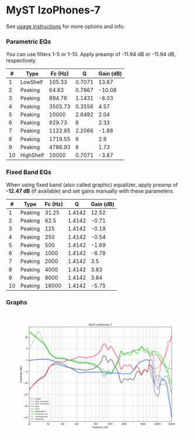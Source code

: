 # MyST IzoPhones-7
See [usage instructions](https://github.com/jaakkopasanen/AutoEq#usage) for more options and info.

### Parametric EQs
You can use filters 1-5 or 1-10. Apply preamp of -11.94 dB or -11.94 dB, respectively.

|   # | Type      |   Fc (Hz) |      Q |   Gain (dB) |
|-----|-----------|-----------|--------|-------------|
|   1 | LowShelf  |    105.33 | 0.7071 |       13.67 |
|   2 | Peaking   |     64.63 | 0.7867 |      -10.08 |
|   3 | Peaking   |    894.76 | 1.1431 |       -8.03 |
|   4 | Peaking   |   3505.73 | 0.3556 |        4.57 |
|   5 | Peaking   |  10000    | 2.6492 |        2.04 |
|   6 | Peaking   |    929.73 | 6      |        2.33 |
|   7 | Peaking   |   1122.85 | 2.2066 |       -1.88 |
|   8 | Peaking   |   1719.55 | 6      |        2.9  |
|   9 | Peaking   |   4786.93 | 6      |        1.73 |
|  10 | HighShelf |  10000    | 0.7071 |       -3.87 |

### Fixed Band EQs
When using fixed band (also called graphic) equalizer, apply preamp of **-12.47 dB** (if available) and set gains manually with these parameters.

|   # | Type    |   Fc (Hz) |      Q |   Gain (dB) |
|-----|---------|-----------|--------|-------------|
|   1 | Peaking |     31.25 | 1.4142 |       12.52 |
|   2 | Peaking |     62.5  | 1.4142 |       -0.71 |
|   3 | Peaking |    125    | 1.4142 |       -0.19 |
|   4 | Peaking |    250    | 1.4142 |       -0.54 |
|   5 | Peaking |    500    | 1.4142 |       -1.69 |
|   6 | Peaking |   1000    | 1.4142 |       -6.78 |
|   7 | Peaking |   2000    | 1.4142 |        3.5  |
|   8 | Peaking |   4000    | 1.4142 |        3.83 |
|   9 | Peaking |   8000    | 1.4142 |        3.84 |
|  10 | Peaking |  16000    | 1.4142 |       -5.75 |

### Graphs
![](./MyST%20IzoPhones-7.png)
